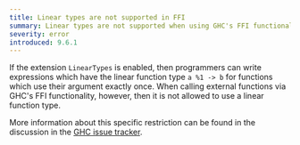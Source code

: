 ```yaml
---
title: Linear types are not supported in FFI
summary: Linear types are not supported when using GHC's FFI functionality
severity: error
introduced: 9.6.1
---
```


If the extension `LinearTypes` is enabled, then programmers can write expressions which have the linear
function type `a %1 -> b` for functions which use their argument exactly once.
When calling external functions via GHC's FFI functionality, however, then it is not allowed to use a linear function type.

More information about this specific restriction can be found in the discussion in the [GHC issue tracker](https://gitlab.haskell.org/ghc/ghc/-/issues/18472).
